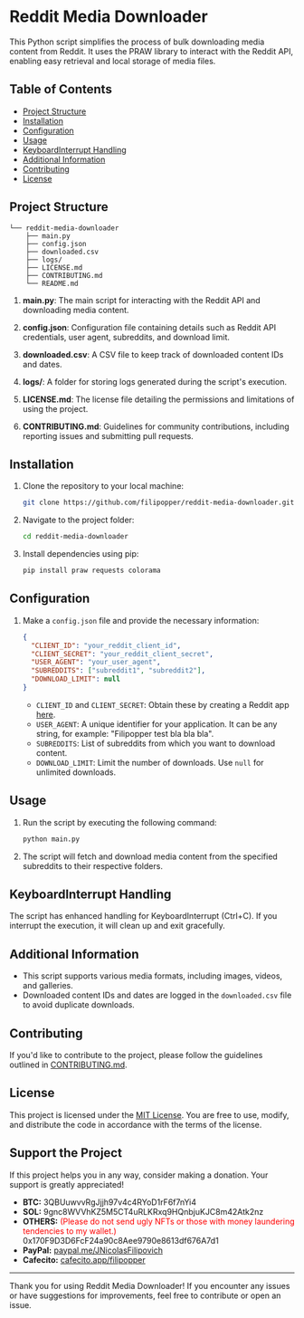 # Reddit Media Downloader

This Python script simplifies the process of bulk downloading media content from Reddit. It uses the PRAW library to interact with the Reddit API, enabling easy retrieval and local storage of media files.

## Table of Contents

- [Project Structure](#project-structure)
- [Installation](#installation)
- [Configuration](#configuration)
- [Usage](#usage)
- [KeyboardInterrupt Handling](#keyboardinterrupt-handling)
- [Additional Information](#additional-information)
- [Contributing](CONTRIBUTING.md)
- [License](LICENSE.md)

## Project Structure

```plaintext
└── reddit-media-downloader
    ├── main.py
    ├── config.json
    ├── downloaded.csv
    ├── logs/
    ├── LICENSE.md
    ├── CONTRIBUTING.md
    └── README.md
```

1. **main.py**: The main script for interacting with the Reddit API and downloading media content.

2. **config.json**: Configuration file containing details such as Reddit API credentials, user agent, subreddits, and download limit.

3. **downloaded.csv**: A CSV file to keep track of downloaded content IDs and dates.

4. **logs/**: A folder for storing logs generated during the script's execution.

5. **LICENSE.md**: The license file detailing the permissions and limitations of using the project.

6. **CONTRIBUTING.md**: Guidelines for community contributions, including reporting issues and submitting pull requests.

## Installation

1. Clone the repository to your local machine:

   ```bash
   git clone https://github.com/filipopper/reddit-media-downloader.git
   ```

2. Navigate to the project folder:

   ```bash
   cd reddit-media-downloader
   ```

3. Install dependencies using pip:

   ```bash
   pip install praw requests colorama
   ```

## Configuration

1. Make a `config.json` file and provide the necessary information:

   ```json
   {
     "CLIENT_ID": "your_reddit_client_id",
     "CLIENT_SECRET": "your_reddit_client_secret",
     "USER_AGENT": "your_user_agent",
     "SUBREDDITS": ["subreddit1", "subreddit2"],
     "DOWNLOAD_LIMIT": null
   }
   ```

   - `CLIENT_ID` and `CLIENT_SECRET`: Obtain these by creating a Reddit app [here](https://www.reddit.com/prefs/apps).
   - `USER_AGENT`: A unique identifier for your application. It can be any string, for example: "Filipopper test bla bla bla".
   - `SUBREDDITS`: List of subreddits from which you want to download content.
   - `DOWNLOAD_LIMIT`: Limit the number of downloads. Use `null` for unlimited downloads.

## Usage

1. Run the script by executing the following command:

   ```bash
   python main.py
   ```

2. The script will fetch and download media content from the specified subreddits to their respective folders.

## KeyboardInterrupt Handling

The script has enhanced handling for KeyboardInterrupt (Ctrl+C). If you interrupt the execution, it will clean up and exit gracefully.

## Additional Information

- This script supports various media formats, including images, videos, and galleries.
- Downloaded content IDs and dates are logged in the `downloaded.csv` file to avoid duplicate downloads.

## Contributing

If you'd like to contribute to the project, please follow the guidelines outlined in [CONTRIBUTING.md](CONTRIBUTING.md).

## License

This project is licensed under the [MIT License](LICENSE.md). You are free to use, modify, and distribute the code in accordance with the terms of the license.

## Support the Project

If this project helps you in any way, consider making a donation. Your support is greatly appreciated!

- **BTC:** 3QBUuwvvRgJjjh97v4c4RYoD1rF6f7nYi4
- **SOL:** 9gnc8WVVhKZ5M5CT4uRLKRxq9HQnbjuKJC8m42Atk2nz
- **OTHERS:** <span style="color:red">(Please do not send ugly NFTs or those with money laundering tendencies to my wallet.)</span> 0x170F9D3D6FcF24a90c8Aee9790e8613df676A7d1
- **PayPal:** [paypal.me/JNicolasFilipovich](https://paypal.me/JNicolasFilipovich)
- **Cafecito:** [cafecito.app/filipopper](https://cafecito.app/filipopper)

---

Thank you for using Reddit Media Downloader! If you encounter any issues or have suggestions for improvements, feel free to contribute or open an issue.
